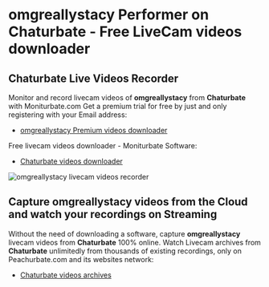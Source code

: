 # omgreallystacy Performer on Chaturbate - Free LiveCam videos downloader

## Chaturbate Live Videos Recorder

Monitor and record livecam videos of **omgreallystacy** from **Chaturbate** with Moniturbate.com
Get a premium trial for free by just and only registering with your Email address:
* [omgreallystacy Premium videos downloader](https://moniturbate.com/request-demo-licence-key.html)

Free livecam videos downloader - Moniturbate Software:
* [Chaturbate videos downloader](https://moniturbate.com/moniturbate-download-software.html)

![omgreallystacy livecam videos recorder](https://peachurnet.com/templates/moniturbate-software.png)


## Capture omgreallystacy videos from the Cloud and watch your recordings on Streaming

Without the need of downloading a software, capture **omgreallystacy** livecam videos from **Chaturbate** 100% online.
Watch Livecam archives from **Chaturbate** unlimitedly from thousands of existing recordings, only on Peachurbate.com and its websites network:
* [Chaturbate videos archives](https://peachurnet.com/)